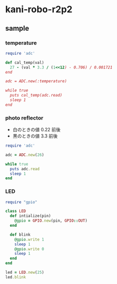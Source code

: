 # kani-robo-r2p2

  
## sample

### temperature

```ruby
require 'adc'

def cal_temp(val)
  27 - (val * 3.3 / (1<<12) - 0.706) / 0.001721
end

adc = ADC.new(:temperature)

while true
  puts cal_temp(adc.read)
  sleep 1
end
```

### photo reflector

* 白のときの値 0.22 前後
* 黒のときの値 3.3 前後

```ruby
require 'adc'

adc = ADC.new(26)

while true
  puts adc.read
  sleep 1
end
```

### LED

```ruby
require "gpio"

class LED
  def intialize(pin)
    @gpio = GPIO.new(pin, GPIO::OUT)
  end

  def blink
    @gpio.write 1
    sleep 1
    @gpio.write 0
    sleep 1
  end
end

led = LED.new(25)
led.blink
```